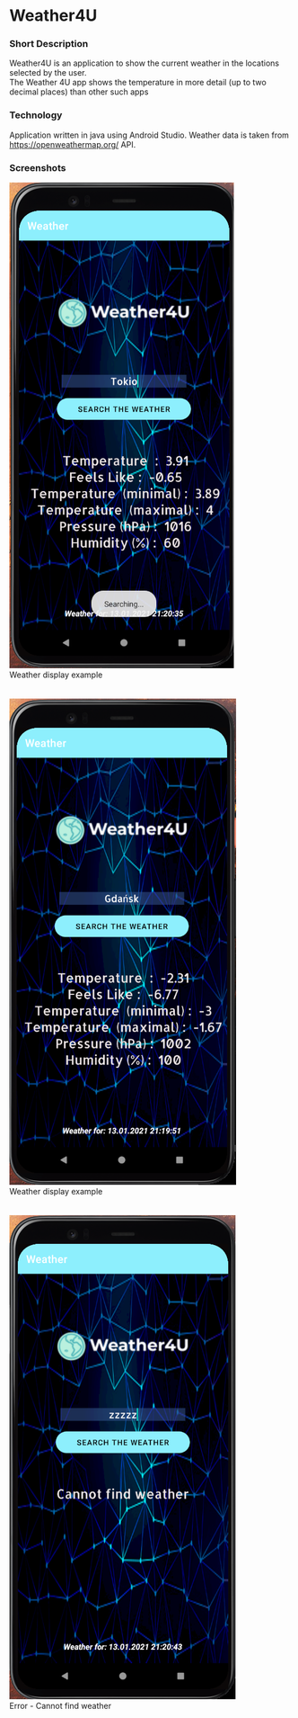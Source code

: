 # Weather4U

### Short Description
Weather4U is an application to show the current weather in the locations selected by the user. </br>
The Weather 4U app shows the temperature in more detail (up to two decimal places) than other such apps

### Technology
Application written in java using Android Studio. Weather data is taken from https://openweathermap.org/ API.

### Screenshots

![screenshot](https://github.com/PatrykPawlowicz/Weather4U/blob/master/Zrzut%20ekranu%20(69).png)
</br>
Weather display example
</br></br></br>
![screenshot](https://github.com/PatrykPawlowicz/Weather4U/blob/master/Zrzut%20ekranu%20(70).png)
</br>
Weather display example
</br></br></br>
![screenshot](https://github.com/PatrykPawlowicz/Weather4U/blob/master/Zrzut%20ekranu%20(68).png)
</br>
Error - Cannot find weather
</br>
